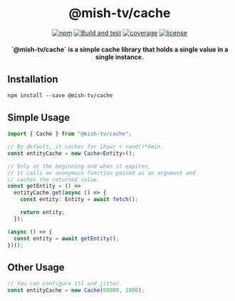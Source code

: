 <h1 align="center">@mish-tv/cache</h1>

<div align="center">
<a href="https://www.npmjs.com/package/@mish-tv/cache"><img src="https://img.shields.io/npm/v/@mish-tv/cache.svg" alt="npm"></a>
<a href="https://github.com/mish-tv/cache/actions/workflows/build-and-test.yml"><img src="https://github.com/mish-tv/cache/actions/workflows/build-and-test.yml/badge.svg" alt="Build and test"></a>
<a href="https://codecov.io/gh/mish-tv/cache"><img src="https://img.shields.io/codecov/c/github/mish-tv/cache.svg" alt="coverage"></a>
<a href="https://opensource.org/licenses/MIT"><img src="https://img.shields.io/github/license/mish-tv/cache.svg?style=flat" alt="license"></a>
</div>

<h4 align="center">`@mish-tv/cache` is a simple cache library that holds a single value in a single instance.</h4>


## Installation
```
npm install --save @mish-tv/cache
```

## Simple Usage
```typescript
import { Cache } from "@mish-tv/cache";

// By default, it caches for 1hour + rand()*6min.
const entityCache = new Cache<Entity>();

// Only at the beginning and when it expires,
// it calls an anonymous function passed as an argument and
// caches the returned value.
const getEntity = () =>
  entityCache.get(async () => {
    const entity: Entity = await fetch();

    return entity;
  });

(async () => {
  const entity = await getEntity();
})();
```

## Other Usage
```typescript
// You can configure ttl and jitter.
const entityCache = new Cache(60000, 1000);
```
